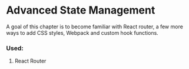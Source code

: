 # Advanced State Management

A goal of this chapter is to become familiar with React router, a few more ways to add CSS styles, Webpack and custom hook functions.

### Used:
1. React Router